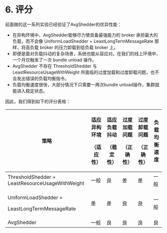 # 6. 评分

前面做的这一系列实验已经验证了AvgShedder的优异性能：

* 在异构环境中，AvgShedder能够尽力使具备最强能力的 broker 承担最大的负载，而不会像 UniformLoadShedder + LeastLongTermMessageRate 那样，将高负载 broker 的压力卸载到低负载 broker 上。
* 即便是面对负载抖动的复杂场景，系统也能从容应对。在我们的线上环境中，一个月仅触发了一次 bundle unload 操作。
* AvgShedder 不存在 ThresholdShedder 与 LeastResourceUsageWithWeight 所面临的过度加载和过度卸载问题，也不会发出错误的负载均衡指令。
* 负载均衡速度很快，大部分情况下只需要一两次bundle unload操作，集群就能进入稳定状态。

因此，我们得到如下的评分表格：

| 策略                                                          | <p>适应异构环境</p><p>（适应性）</p> | <p>适应负载抖动</p><p>（稳定性）</p> | <p>过度加载问题</p><p>（正确性）</p> | <p>过度卸载问题</p><p>（正确性）</p> | 负载均衡速度 |
| ----------------------------------------------------------- | ------------------------- | ------------------------- | ------------------------- | ------------------------- | ------ |
| ThresholdShedder + LeastResourceUsageWithWeight             | 一般                        | 良                         | 差                         | 差                         | 一般     |
| <p>UniformLoadShedder +</p><p>LeastLongTermMessageRate </p> | 差                         | 差                         | 良                         | 良                         | 一般     |
| AvgShedder                                                  | 一般                        | 良                         | 良                         | 良                         | 良      |

&#x20;

&#x20;



